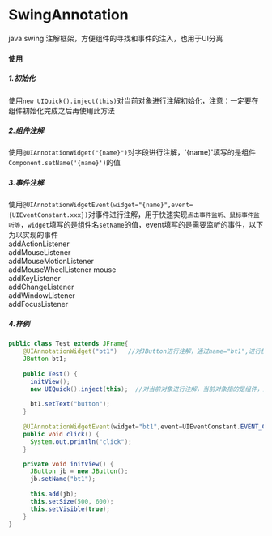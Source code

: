 # SwingAnnotation
java swing 注解框架，方便组件的寻找和事件的注入，也用于UI分离

#### 使用
##### 1.初始化
使用`new UIQuick().inject(this)`对当前对象进行注解初始化，注意：一定要在组件初始化完成之后再使用此方法

##### 2.组件注解
使用`@UIAnnotationWidget("{name}")`对字段进行注解，'{name}'填写的是组件`Component.setName('{name}')`的值

##### 3.事件注解
使用`@UIAnnotationWidgetEvent(widget="{name}",event={UIEventConstant.xxx})`对事件进行注解，用于快速实现`点击事件监听、鼠标事件监听等`，`widget`填写的是组件名`setName`的值，event填写的是需要监听的事件，以下为以实现的事件<br>
addActionListener<br>
addMouseListener<br>
addMouseMotionListener<br>
addMouseWheelListener mouse<br>
addKeyListener<br>
addChangeListener<br>
addWindowListener<br>
addFocusListener<br>

##### 4.样例
```java
public class Test extends JFrame{
    @UIAnnotationWidget("bt1")   //对JButton进行注解，通过name="bt1",进行快速寻找组件
    JButton bt1;
	
    public Test() {
      initView();
      new UIQuick().inject(this);  //对当前对象进行注解，当前对象指的是组件，比如JFrame
				
      bt1.setText("button");
    }
	
    @UIAnnotationWidgetEvent(widget="bt1",event=UIEventConstant.EVENT_CLICK)  //对JButton进行注解，通过name="bt1"、event=CLICK,对点击事件进行实现
    public void click() {
      System.out.println("click");
    }

    private void initView() {
      JButton jb = new JButton();
      jb.setName("bt1");
		
      this.add(jb);
      this.setSize(500, 600);
      this.setVisible(true);
    }
}
```
